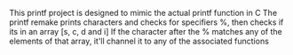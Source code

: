This printf project is designed to mimic the actual printf function in C
The printf remake prints characters and checks for specifiers %, then checks if its in an array [s, c, d and i]
If the character after the % matches any of the elements of that array, it'll channel it to any of the associated functions
